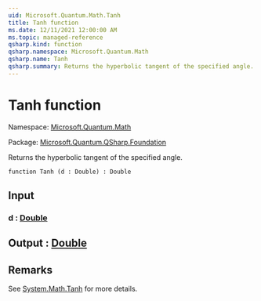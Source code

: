 ```yaml
---
uid: Microsoft.Quantum.Math.Tanh
title: Tanh function
ms.date: 12/11/2021 12:00:00 AM
ms.topic: managed-reference
qsharp.kind: function
qsharp.namespace: Microsoft.Quantum.Math
qsharp.name: Tanh
qsharp.summary: Returns the hyperbolic tangent of the specified angle.
---
```


# Tanh function

Namespace: [Microsoft.Quantum.Math](xref:Microsoft.Quantum.Math)

Package: [Microsoft.Quantum.QSharp.Foundation](https://nuget.org/packages/Microsoft.Quantum.QSharp.Foundation)


Returns the hyperbolic tangent of the specified angle.

```qsharp
function Tanh (d : Double) : Double
```


## Input

### d : [Double](xref:microsoft.quantum.qsharp.valueliterals#double-literals)





## Output : [Double](xref:microsoft.quantum.qsharp.valueliterals#double-literals)



## Remarks

See [System.Math.Tanh](https://docs.microsoft.com/dotnet/api/system.math.tanh) for more details.